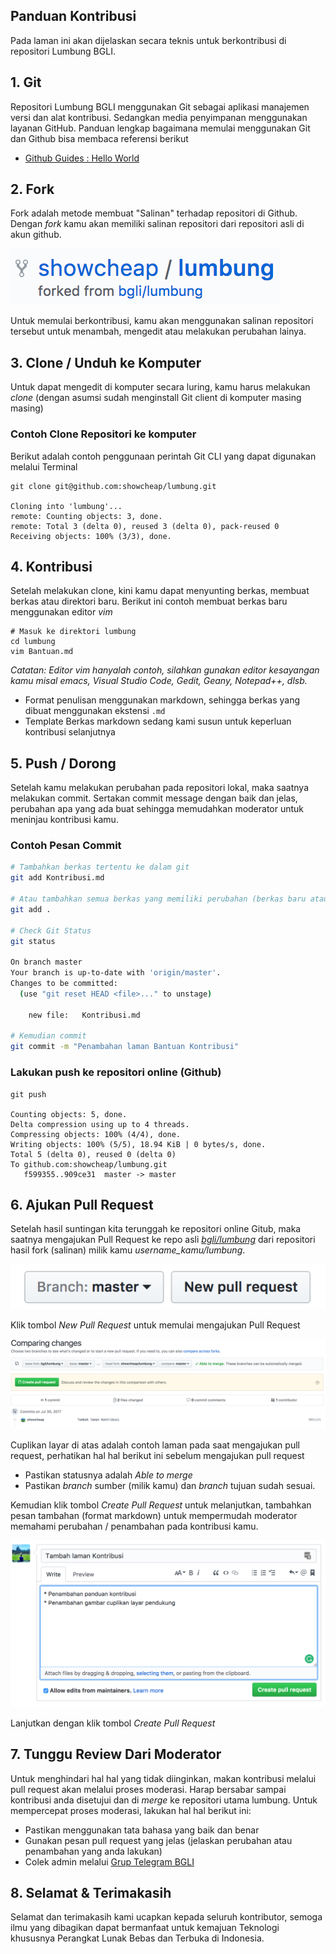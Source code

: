 ## Panduan Kontribusi

Pada laman ini akan dijelaskan secara teknis untuk berkontribusi di repositori Lumbung BGLI. 

## 1. Git
Repositori Lumbung BGLI menggunakan Git sebagai aplikasi manajemen versi dan alat kontribusi. 
Sedangkan media penyimpanan menggunakan layanan GitHub. Panduan lengkap bagaimana memulai menggunakan Git dan Github bisa membaca referensi berikut

* [Github Guides : Hello World](https://guides.github.com/activities/hello-world/)

## 2. Fork
Fork adalah metode membuat "Salinan" terhadap repositori di Github. 
Dengan _fork_ kamu akan memiliki salinan repositori dari repositori asli di akun github.

![Contoh Repositori Hasil Fork](gambar/Kontribusi-fork.png)

Untuk memulai berkontribusi, kamu akan menggunakan salinan repositori tersebut untuk menambah, mengedit atau melakukan perubahan lainya. 

## 3. Clone / Unduh ke Komputer
Untuk dapat mengedit di komputer secara luring, kamu harus melakukan *clone* (dengan asumsi sudah menginstall Git client di komputer masing masing)

### Contoh Clone Repositori ke komputer

Berikut adalah contoh penggunaan perintah Git CLI yang dapat digunakan melalui Terminal
```
git clone git@github.com:showcheap/lumbung.git

Cloning into 'lumbung'...
remote: Counting objects: 3, done.
remote: Total 3 (delta 0), reused 3 (delta 0), pack-reused 0
Receiving objects: 100% (3/3), done.
```

## 4. Kontribusi
Setelah melakukan clone, kini kamu dapat menyunting berkas, membuat berkas atau direktori baru. Berikut ini contoh membuat berkas baru menggunakan editor *vim*

```
# Masuk ke direktori lumbung
cd lumbung
vim Bantuan.md
```

_*Catatan:* Editor vim hanyalah contoh, silahkan gunakan editor kesayangan kamu misal emacs, Visual Studio Code, Gedit, Geany, Notepad++, dlsb._

* Format penulisan menggunakan markdown, sehingga berkas yang dibuat menggunakan ekstensi `.md`
* Template Berkas markdown sedang kami susun untuk keperluan kontribusi selanjutnya

## 5. Push / Dorong
Setelah kamu melakukan perubahan pada repositori lokal, maka saatnya melakukan commit. Sertakan commit message dengan baik dan jelas, perubahan apa yang ada buat sehingga memudahkan moderator untuk meninjau kontribusi kamu.

### Contoh Pesan Commit
``` bash
# Tambahkan berkas tertentu ke dalam git 
git add Kontribusi.md

# Atau tambahkan semua berkas yang memiliki perubahan (berkas baru atau berkas yang telah disunting)
git add .

# Check Git Status
git status

On branch master
Your branch is up-to-date with 'origin/master'.
Changes to be committed:
  (use "git reset HEAD <file>..." to unstage)

	new file:   Kontribusi.md

# Kemudian commit
git commit -m "Penambahan laman Bantuan Kontribusi"
```

### Lakukan push ke repositori online (Github)
```
git push

Counting objects: 5, done.
Delta compression using up to 4 threads.
Compressing objects: 100% (4/4), done.
Writing objects: 100% (5/5), 18.94 KiB | 0 bytes/s, done.
Total 5 (delta 0), reused 0 (delta 0)
To github.com:showcheap/lumbung.git
   f599355..909ce31  master -> master
```

## 6. Ajukan Pull Request
Setelah hasil suntingan kita terunggah ke repositori online Gitub, maka saatnya mengajukan Pull Request ke repo asli *[bgli/lumbung](https://github.com/bgli/lumbung)* dari repositori hasil fork (salinan) milik kamu *username_kamu/lumbung*.

![Tombol Pull Request](gambar/Kontribusi-pull-request.png)

Klik tombol *New Pull Request* untuk memulai mengajukan Pull Request

![Laman pengajuan Pull Request](gambar/Kontribusi-laman-pr.png)

Cuplikan layar di atas adalah contoh laman pada saat mengajukan pull request, perhatikan hal hal berikut ini sebelum mengajukan pull request

* Pastikan statusnya adalah *Able to merge*
* Pastikan *branch* sumber (milik kamu) dan *branch* tujuan sudah sesuai.

Kemudian klik tombol *Create Pull Request* untuk melanjutkan, tambahkan pesan tambahan (format markdown) untuk mempermudah moderator memahami perubahan / penambahan pada kontribusi kamu.

![Contoh Pesan Pull Request](gambar/Kontribusi-pesan-pr.png)

Lanjutkan dengan klik tombol *Create Pull Request* 

## 7. Tunggu Review Dari Moderator
Untuk menghindari hal hal yang tidak diinginkan, makan kontribusi melalui pull request akan melalui proses moderasi. Harap bersabar sampai kontribusi anda disetujui dan di _merge_ ke repositori utama lumbung. Untuk mempercepat proses moderasi, lakukan hal hal berikut ini:

* Pastikan menggunakan tata bahasa yang baik dan benar
* Gunakan pesan pull request yang jelas (jelaskan perubahan atau penambahan yang anda lakukan)
* Colek admin melalui [Grup Telegram BGLI](https://t.me/GNULinuxIndonesia)

## 8. Selamat & Terimakasih
Selamat dan terimakasih kami ucapkan kepada seluruh kontributor, semoga ilmu yang dibagikan dapat bermanfaat untuk kemajuan Teknologi khususnya Perangkat Lunak Bebas dan Terbuka di Indonesia.
